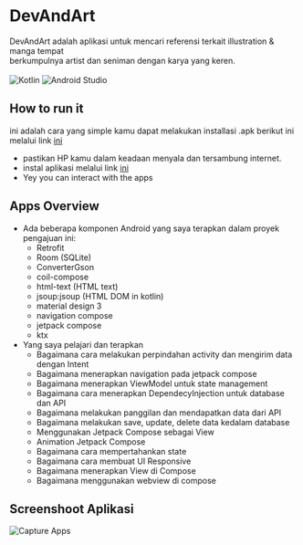 # DevAndArt
DevAndArt adalah aplikasi untuk mencari referensi terkait illustration & manga tempat <br> 
berkumpulnya artist dan seniman dengan karya yang keren. <br><br>
![Kotlin](https://img.shields.io/badge/kotlin-%237F52FF.svg?style=for-the-badge&logo=kotlin&logoColor=white)
![Android Studio](https://img.shields.io/badge/Android%20Studio-3DDC84.svg?style=for-the-badge&logo=android-studio&logoColor=white)

## How to run it
ini adalah cara yang simple kamu dapat melakukan installasi .apk berikut ini melalui link [ini](https://github.com/dhino12/DevAndArt/releases/tag/v1.0)
- pastikan HP kamu dalam keadaan menyala dan tersambung internet.
- instal aplikasi melalui link [ini](https://github.com/dhino12/DevAndArt/releases/tag/v1.0)
- Yey you can interact with the apps

## Apps Overview
- Ada beberapa komponen Android yang saya terapkan dalam proyek pengajuan ini:
  - Retrofit
  - Room (SQLite)
  - ConverterGson
  - coil-compose
  - html-text (HTML text)
  - jsoup:jsoup (HTML DOM in kotlin)
  - material design 3
  - navigation compose
  - jetpack compose
  - ktx
- Yang saya pelajari dan terapkan
  - Bagaimana cara melakukan perpindahan activity dan mengirim data dengan Intent
  - Bagaimana menerapkan navigation pada jetpack compose
  - Bagaimana menerapkan ViewModel untuk state management
  - Bagaimana cara menerapkan DependecyInjection untuk database dan API
  - Bagaimana melakukan panggilan dan mendapatkan data dari API
  - Bagaimana melakukan save, update, delete data kedalam database
  - Menggunakan Jetpack Compose sebagai View
  - Animation Jetpack Compose
  - Bagaimana cara mempertahankan state
  - Bagaimana cara membuat UI Responsive
  - Bagaimana menerapkan View di Compose
  - Bagaimana menggunakan webview di compose

## Screenshoot Aplikasi
![Capture Apps](./assets/AppCapture.png)